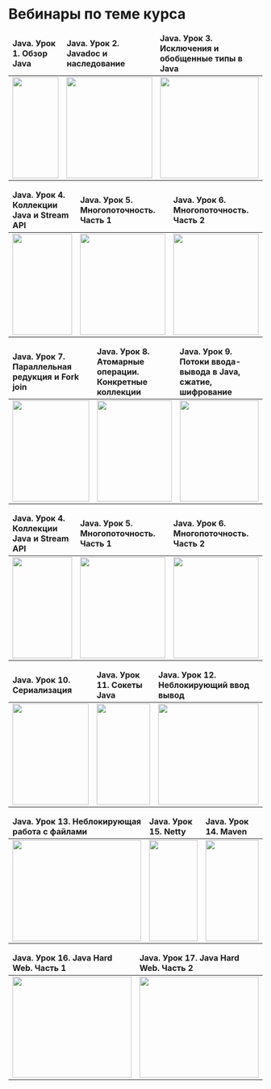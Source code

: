 # Вебинары по теме курса 

<table>
<thead>
<tr>
	<td><b>Java. Урок 1. Обзор Java</b></td>
	<td><b>Java. Урок 2. Javadoc и наследование</b></td>
	<td><b>Java. Урок 3. Исключения и обобщенные типы в Java</b></td>	
</tr>
</thead>
	<tr>
	<td>
	<a href="https://www.youtube.com/watch?v=Jo89mqKRR5s&t=1260s&index=1&list=PLQwXjjTVqyUHMapmff5_-_oV3Vez_lRAf" target="_blank">
		<img src="http://img.youtube.com/vi/Jo89mqKRR5s/0.jpg" width="100%" height="200" border="0" />
	</a>
	</td>
	<td>
	<a href="https://www.youtube.com/watch?v=iMbRLH_sx9w&index=2&list=PLQwXjjTVqyUHMapmff5_-_oV3Vez_lRAf" target="_blank">
		<img src="http://img.youtube.com/vi/iMbRLH_sx9w/0.jpg" width="100%" height="200" border="0" />
	</a>
	</td>
	<td>
	<a href="https://www.youtube.com/watch?v=fH6G8KrjElk&index=3&list=PLQwXjjTVqyUHMapmff5_-_oV3Vez_lRAf" target="_blank">
		<img src="http://img.youtube.com/vi/fH6G8KrjElk/0.jpg" width="100%" height="200" border="0" />
	</a>
	</td>
	</tr>
</table>

<table>
<thead>
<tr>
	<td><b>Java. Урок 4. Коллекции Java и Stream API</b></td>
	<td><b>Java. Урок 5. Многопоточность. Часть 1</b></td>
	<td><b>Java. Урок 6. Многопоточность. Часть 2</b></td>	
</tr>
</thead>
	<tr>
	<td>
	<a href="https://www.youtube.com/watch?v=w0WYje4HIs8&index=4&list=PLQwXjjTVqyUHMapmff5_-_oV3Vez_lRAf" target="_blank">
		<img src="http://img.youtube.com/vi/w0WYje4HIs8/0.jpg" width="100%" height="200" border="0" />
	</a>
	</td>
	<td>
	<a href="https://www.youtube.com/watch?v=wxFokJiOCu0&index=5&list=PLQwXjjTVqyUHMapmff5_-_oV3Vez_lRAf" target="_blank">
		<img src="http://img.youtube.com/vi/wxFokJiOCu0/0.jpg" width="100%" height="200" border="0" />
	</a>
	</td>
	<td>
	<a href="https://www.youtube.com/watch?v=Byu11ALeI9A&index=6&list=PLQwXjjTVqyUHMapmff5_-_oV3Vez_lRAf" target="_blank">
		<img src="http://img.youtube.com/vi/Byu11ALeI9A/0.jpg" width="100%" height="200" border="0" />
	</a>
	</td>
	</tr>
</table>

<table>
<thead>
<tr>
	<td><b>Java. Урок 7. Параллельная редукция и Fork join</b></td>
	<td><b>Java. Урок 8. Атомарные операции. Конкретные коллекции</b></td>
	<td><b>Java. Урок 9. Потоки ввода-вывода в Java, сжатие, шифрование</b></td>	
</tr>
</thead>
	<tr>
	<td>
	<a href="https://www.youtube.com/watch?v=if2Uqm-zenA&index=7&list=PLQwXjjTVqyUHMapmff5_-_oV3Vez_lRAf" target="_blank">
		<img src="http://img.youtube.com/vi/if2Uqm-zenA/0.jpg" width="100%" height="200" border="0" />
	</a>
	</td>
	<td>
	<a href="https://www.youtube.com/watch?v=lz7sLbZAMs8&index=8&list=PLQwXjjTVqyUHMapmff5_-_oV3Vez_lRAf" target="_blank">
		<img src="http://img.youtube.com/vi/lz7sLbZAMs8/0.jpg" width="100%" height="200" border="0" />
	</a>
	</td>
	<td>
	<a href="https://www.youtube.com/watch?v=L08WMqOSNqI&index=9&list=PLQwXjjTVqyUHMapmff5_-_oV3Vez_lRAf" target="_blank">
		<img src="http://img.youtube.com/vi/L08WMqOSNqI/0.jpg" width="100%" height="200" border="0" />
	</a>
	</td>
	</tr>
</table>

<table>
<thead>
<tr>
	<td><b>Java. Урок 4. Коллекции Java и Stream API</b></td>
	<td><b>Java. Урок 5. Многопоточность. Часть 1</b></td>
	<td><b>Java. Урок 6. Многопоточность. Часть 2</b></td>	
</tr>
</thead>
	<tr>
	<td>
	<a href="https://www.youtube.com/watch?v=w0WYje4HIs8&index=4&list=PLQwXjjTVqyUHMapmff5_-_oV3Vez_lRAf" target="_blank">
		<img src="http://img.youtube.com/vi/w0WYje4HIs8/0.jpg" width="100%" height="200" border="0" />
	</a>
	</td>
	<td>
	<a href="https://www.youtube.com/watch?v=wxFokJiOCu0&index=5&list=PLQwXjjTVqyUHMapmff5_-_oV3Vez_lRAf" target="_blank">
		<img src="http://img.youtube.com/vi/wxFokJiOCu0/0.jpg" width="100%" height="200" border="0" />
	</a>
	</td>
	<td>
	<a href="https://www.youtube.com/watch?v=Byu11ALeI9A&index=6&list=PLQwXjjTVqyUHMapmff5_-_oV3Vez_lRAf" target="_blank">
		<img src="http://img.youtube.com/vi/Byu11ALeI9A/0.jpg" width="100%" height="200" border="0" />
	</a>
	</td>
	</tr>
</table>

<table>
<thead>
<tr>
	<td><b>Java. Урок 10. Сериализация</b></td>
	<td><b>Java. Урок 11. Сокеты Java</b></td>
	<td><b>Java. Урок 12. Неблокирующий ввод вывод</b></td>	
</tr>
</thead>
	<tr>
	<td>
	<a href="https://www.youtube.com/watch?v=rid1XgKpPZU&index=10&list=PLQwXjjTVqyUHMapmff5_-_oV3Vez_lRAf" target="_blank">
		<img src="http://img.youtube.com/vi/rid1XgKpPZU/0.jpg" width="100%" height="200" border="0" />
	</a>
	</td>
	<td>
	<a href="https://www.youtube.com/watch?v=K5xySU6wFQc&index=11&list=PLQwXjjTVqyUHMapmff5_-_oV3Vez_lRAf" target="_blank">
		<img src="http://img.youtube.com/vi/K5xySU6wFQc/0.jpg" width="100%" height="200" border="0" />
	</a>
	</td>
	<td>
	<a href="https://www.youtube.com/watch?v=MmglDhfRlsw&index=12&list=PLQwXjjTVqyUHMapmff5_-_oV3Vez_lRAf" target="_blank">
		<img src="http://img.youtube.com/vi/MmglDhfRlsw/0.jpg" width="100%" height="200" border="0" />
	</a>
	</td>
	</tr>
</table>

<table>
<thead>
<tr>
	<td><b>Java. Урок 13. Неблокирующая работа с файлами</b></td>
	<td><b>Java. Урок 15. Netty</b></td>
	<td><b>Java. Урок 14. Maven</b></td>	
</tr>
</thead>
	<tr>
	<td>
	<a href="https://www.youtube.com/watch?v=soiglV9o2Rg&index=13&list=PLQwXjjTVqyUHMapmff5_-_oV3Vez_lRAf" target="_blank">
		<img src="http://img.youtube.com/vi/soiglV9o2Rg/0.jpg" width="100%" height="200" border="0" />
	</a>
	</td>
	<td>
	<a href="https://www.youtube.com/watch?v=OEXBkpGkOEI&index=14&list=PLQwXjjTVqyUHMapmff5_-_oV3Vez_lRAf" target="_blank">
		<img src="http://img.youtube.com/vi/OEXBkpGkOEI/0.jpg" width="100%" height="200" border="0" />
	</a>
	</td>
	<td>
	<a href="https://www.youtube.com/watch?v=Q2_9WPz3WEo&index=15&list=PLQwXjjTVqyUHMapmff5_-_oV3Vez_lRAf" target="_blank">
		<img src="http://img.youtube.com/vi/Q2_9WPz3WEo/0.jpg" width="100%" height="200" border="0" />
	</a>
	</td>
	</tr>
</table>


<table>
<thead>
<tr>
	<td><b>Java. Урок 16. Java Hard Web. Часть 1</b></td>
	<td><b>Java. Урок 17. Java Hard Web. Часть 2</b></td>
</tr>
</thead>
	<tr>
	<td>
	<a href="https://www.youtube.com/watch?v=b1unoHhaamk&index=16&list=PLQwXjjTVqyUHMapmff5_-_oV3Vez_lRAf" target="_blank">
		<img src="http://img.youtube.com/vi/b1unoHhaamk/0.jpg" width="100%" height="200" border="0" />
	</a>
	</td>
	<td>
	<a href="https://www.youtube.com/watch?v=2VmMh6Xaqts&index=17&list=PLQwXjjTVqyUHMapmff5_-_oV3Vez_lRAf" target="_blank">
		<img src="http://img.youtube.com/vi/OEXBkpGkOEI/0.jpg" width="100%" height="200" border="0" />
	</a>
	</td>
</table>
